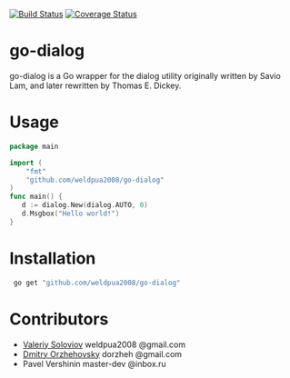 [![Build Status](https://travis-ci.org/weldpua2008/go-dialog.svg?branch=master)](https://travis-ci.org/weldpua2008/go-dialog)
[![Coverage Status](https://coveralls.io/repos/github/weldpua2008/go-dialog/badge.svg?branch=master)](https://coveralls.io/github/weldpua2008/go-dialog?branch=master)

go-dialog
=========

go-dialog is a Go wrapper for the dialog utility originally written by Savio Lam, and later rewritten by Thomas E. Dickey.

Usage
=========
```go
package main

import (
	"fmt"
	"github.com/weldpua2008/go-dialog"	
)
func main() {
   d := dialog.New(dialog.AUTO, 0)
   d.Msgbox("Hello world!")
}
```

Installation
=========
```bash
 go get "github.com/weldpua2008/go-dialog"
```

Contributors
=========
* [Valeriy Soloviov](http://github.com/weldpua2008/) weldpua2008 @gmail.com
* [Dmitry Orzhehovsky](http://github.com/dorzheh/) dorzheh @gmail.com
* Pavel Vershinin master-dev @inbox.ru
